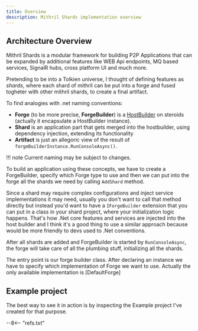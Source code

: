 ```yaml
---
title: Overview
description: Mithril Shards implementation overview
---
```

## Architecture Overview

Mithril Shards is a modular framework for building P2P Applications that can be expanded by additional features like WEB Api endpoints, MQ based services, SignalR hubs, cross platform UI and much more.

Pretending to be into a Tolkien universe, I thought of defining features as *shards*, where each shard of mithril can be put into a forge and fused togheter with other mithril shards, to create a final artifact.

To find analogies with .net naming conventions:

- **Forge** (to be more precise, **ForgeBuilder**) is a [HostBuilder](https://docs.microsoft.com/en-us/dotnet/api/microsoft.extensions.hosting.hostbuilder?view=dotnet-plat-ext-5.0) on steroids (actually it encapsulate a HostBuilder instance).
- **Shard** is an application part that gets merged into the hostbuilder, using dependency injection, extending its functionality 
- **Artifact** is just an allegoric view of the result of `forgeBuilderInstance.RunConsoleAsync()`.

!!! note
	Current naming may be subject to changes.

To build an application using these concepts, we have to create a ForgeBuilder, specify which Forge type to use and then we can put into the forge all the shards we need by calling `AddShard` method.

Since a shard may require complex configurations and inject service implementations it may need, usually you don't want to call that method directly but instead you'd want to have a `IForgeBuilder` extension that you can put in a class in your shard project, where your initialization logic happens.
That's how .Net core features and services are injected into the host builder and I think it's a good thing to use a similar approach because would be more friendly to devs used to .Net conventions.

After all shards are added and ForgeBuilder is started by `RunConsoleAsync`, the forge will take care of all the plumbing stuff, initializing all the shards.

The entry point is our forge builder class.
After declaring an instance we have to specify which implementation of Forge we want to use.
Actually the only available implementation is [DefaultForge]



## Example project

The best way to see it in action is by inspecting the Example project I've created for that purpose.







--8<-- "refs.txt"